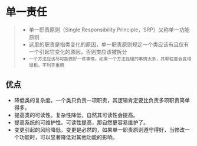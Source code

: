 # 单一责任

> - 单一职责原则（Single Responsibility Principle，SRP）又称单一功能原则
> - 这里的职责是指类变化的原因，单一职责原则规定一个类应该有且仅有一个引起它变化的原因，否则类应该被拆分
> - `一个方法应该尽可能做好一件事情。如果一个方法处理的事情太多，其颗粒度会变得很粗，不利于重用`

## 优点

- 降低类的复杂度。一个类只负责一项职责，其逻辑肯定要比负责多项职责简单得多。
- 提高类的可读性。复杂性降低，自然其可读性会提高。
- 提高系统的可维护性。可读性提高，那自然更容易维护了。
- 变更引起的风险降低。变更是必然的，如果单一职责原则遵守得好，当修改一个功能时，可以显著降低对其他功能的影响。
